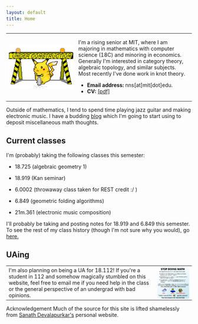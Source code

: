 ```yaml
---
layout: default
title: Home
---
```

<script type="text/javascript"
src="https://cdn.mathjax.org/mathjax/latest/MathJax.js?config=TeX-AMS-MML_HTMLorMML">
</script>

<table width="100%" cellspacing="0" cellpadding="0" border="0">
<tbody><tr>
<td width = "37.5%">
<img style="display: block; margin: auto;" alt="photo" src="/assets/under_construction.gif">
</td>
<td>
<p>
I'm a rising senior at MIT, where I am majoring in mathematics with computer science (18C) and minoring in economics.
Generally I'm interested in category theory, algebraic topology, and similar subjects.
Most recently I've done work in knot theory.
</p>
<ul>
<li><b>Email address:</b> nns[at]mit[dot]edu.</li>
<li><b>CV: </b><a href="/files/cv.pdf">[pdf]</a></li>
</ul>

</td>
</tr>
</tbody></table>

<p>
Outside of mathematics, I tend to spend time playing jazz guitar and making electronic music.
I have a budding <a href="/blog/">blog</a> which I'm going to start using to deposit miscellaneous math thoughts. 
</p>

## Current classes

I'm (probably) taking the following classes this semester:

* 18.725 (algebraic geometry 1)

* 18.919 (Kan seminar)

* 6.0002 (throwaway class taken for REST credit :/ )

* 6.849 (geometric folding algorithms)

* 21m.361 (electronic music composition)

I'll probably be taking and posting notes for 18.919 and 6.849 this semester.
To see the rest of my class history (though I'm not sure why you would), go <a href="/classes">here.</a>

## UAing
<style>
.site-main table.no-border td {
    border: none;
}
</style>
<table class="no-border" width="100%" cellspacing="0" cellpadding="0" border="0">
<tbody><tr>
<td width="80%">
I'm also planning on being a UA for 18.112!
If you're a student in 112 and somehow magically stumbled on this website, feel free to email me if you need help in the class or the general perspective of an undergrad with bad opinions.
</td>
<td>
<img style="display: block; margin: auto;" alt="photo" src="/assets/STOP DOING MATH.png">
</td>

</table

<h1> Acknowledgement </h1>
Much of the source for this site is lifted shamelessly from <a href="https://sanathdevalapurkar.github.io/"> Sanath Devalapurkar's</a> personal website.


